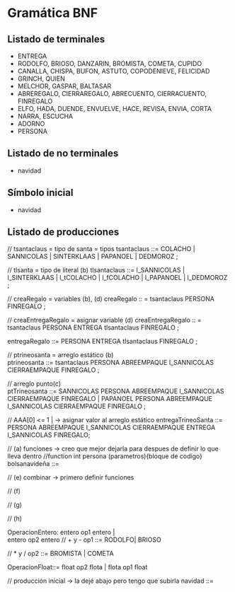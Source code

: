 # Gramática BNF

## Listado de terminales

- ENTREGA
- RODOLFO, BRIOSO, DANZARIN, BROMISTA, COMETA, CUPIDO
- CANALLA, CHISPA, BUFON, ASTUTO, COPODENIEVE, FELICIDAD
- GRINCH, QUIEN
- MELCHOR, GASPAR, BALTASAR
- ABREREGALO, CIERRAREGALO, ABRECUENTO, CIERRACUENTO, FINREGALO
- ELFO, HADA, DUENDE, ENVUELVE, HACE, REVISA, ENVIA, CORTA
- NARRA, ESCUCHA
- ADORNO
- PERSONA

## Listado de no terminales

- navidad

## Símbolo inicial

- navidad

## Listado de producciones

// tsantaclaus = tipo de santa = tipos
tsantaclaus ::= 
            COLACHO |
            SANNICOLAS |
            SINTERKLAAS |
            PAPANOEL |
            DEDMOROZ ;  

// tlsanta = tipo de literal (b)
tlsantaclaus ::= 
            l_SANNICOLAS |
            l_SINTERKLAAS |
            l_tCOLACHO |
            l_fCOLACHO |
            l_PAPANOEL |
            l_DEDMOROZ ;

// creaRegalo = variables (b), (d)
creaRegalo :: = tsantaclaus PERSONA FINREGALO ;

// creaEntregaRegalo = asignar variable (d)
creaEntregaRegalo :: = tsantaclaus PERSONA ENTREGA tlsantaclaus FINREGALO ;

entregaRegalo ::= PERSONA ENTREGA tlsantaclaus FINREGALO ;

// ptrineosanta = arreglo estático (b)   
ptrineosanta ::= tsantaclaus PERSONA ABREEMPAQUE l_SANNICOLAS CIERRAEMPAQUE FINREGALO ;

// arreglo punto(c)                                                                     
 ptTrineosanta ::= SANNICOLAS PERSONA ABREEMPAQUE l_SANNICOLAS CIERRAEMPAQUE FINREGALO |
                   PAPANOEL PERSONA ABREEMPAQUE l_SANNICOLAS CIERRAEMPAQUE FINREGALO ;       

// AAA[0] <= 1 | -> asignar valor al arreglo estático
entregaTrineoSanta ::= PERSONA ABREEMPAQUE l_SANNICOLAS CIERRAEMPAQUE ENTREGA l_SANNICOLAS FINREGALO;

// (a) funciones  -> creo que mejor dejarla para despues de definir lo que lleva dentro
//function int persona (parametros){bloque de codigo}
bolsanavideña ::= 

// (e) combinar -> primero definir funciones

// (f)

// (g)

// (h)

OperacionEntero: entero op1 entero |    
                 entero op2 entero 
// + y -
op1 ::= RODOLFO|
        BRIOSO

// * y /
op2 ::= BROMISTA |
        COMETA 

OperacionFloat::= float op2 flota |
                  flota op1 float


// producción inicial -> la dejé abajo pero tengo que subirla
navidad ::=